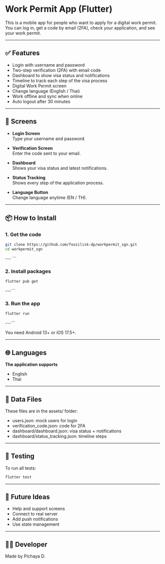 # Work Permit App (Flutter)

This is a mobile app for people who want to apply for a digital work permit.  
You can log in, get a code by email (2FA), check your application, and see your work permit.

---

## ✅ Features

- Login with username and password
- Two-step verification (2FA) with email code
- Dashboard to show visa status and notifications
- Timeline to track each step of the visa process
- Digital Work Permit screen
- Change language (English / Thai)
- Work offline and sync when online
- Auto logout after 30 minutes

---

## 📱 Screens

- **Login Screen**  
  Type your username and password.

- **Verification Screen**  
  Enter the code sent to your email.

- **Dashboard**  
  Shows your visa status and latest notifications.

- **Status Tracking**  
  Shows every step of the application process.

- **Language Button**  
  Change language anytime (EN / TH).

---

## 📦 How to Install

### 1. Get the code

```bash
git clone https://github.com/foxzilisk-dp/workpermit_sgn.git
cd workpermit_sgn
```
--- ```

### 2. Install packages

```bash
flutter pub get
```
---```

### 3. Run the app

```bash
flutter run
```
---```

You need Android 13+ or iOS 17.5+.

---

## 🌐 Languages
**The application supports**
- English
- Thai

---

## 📁 Data Files
These files are in the assets/ folder:
- users.json: mock users for login
- verification_code.json: code for 2FA
- dashboard/dashboard.json: visa status + notifications
- dashboard/status_tracking.json: timeline steps

---

## 🧪 Testing
To run all tests:

```bash
flutter test
```

---

## 🔧 Future Ideas
- Help and support screens
- Connect to real server
- Add push notifications
- Use state management 

---

## 👨‍💻 Developer
Made by Pichaya D.